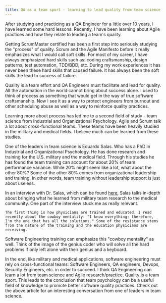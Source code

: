 ```yaml
---
title: QA as a team sport - learning to lead quality from team science research
---
```


After studying and practicing as a QA Engineer for a little over 10 years, I have learned some hard lessons. Recently, I have been learning about Agile practices and how they relate to leading a team's quality. 

Getting ScrumMaster certified has been a first step into seriously studying the "process" of quality. Scrum and the Agile Manifesto before it really emphasizes what I would call soft skills.  For most of my career, I have always emphasized hard skills such as: coding craftsmanship, design patterns, test automation, TDD/BDD, etc.  During my work experiences it has never been these hard skills that caused failure.  It has always been the soft skills the lead to success of failure.

Quality is a team effort and QA Engineers must facilitate and lead for quality.  All the automation in the world cannot bring about success alone. I used to think of process as something that would get in the way of true software craftsmanship. Now I see it as a way to protect engineers from burnout and other scheduling abuse as well as a way to reinforce quality practices.

Learning more about process has led me to a second field of study - team science from Industrial and Organizational Psychology. Agile and Scrum talk a lot about cross-functional teams.  These teams have been heavily studied in the military and medical fields.  I believe much can be learned from these studies.

One of the leaders in team science is Eduardo Salas. Who has a PhD in Industrial and Organizational Psychology.  He has done research and training for the U.S. military and the medical field.  Through his studies he has found the team training can account for about 20% of team performance variance.  While 20% might seem like a lot, what about the other 80%?  Some of the other 80% comes from organizational leadership and training.  In other words, team training without leadership support is just about useless. 

In an interview with Dr. Salas, which can be found [here](https://psnet.ahrq.gov/perspective/conversation-eduardo-salas-phd), Salas talks in-depth about bringing what he learned from military team research to the medical community. One part of the interview stuck me as really relevant.  

```
The first thing is how physicians are trained and educated. I read recently about the cowboy mentality: "I know everything; therefore, I'm the one that has all the solutions." Some of the resistance stems from the nature of the training and the education physicians are receiving.
```

Software Engineering training can emphasize this "cowboy mentality" as well. Think of the image of the genius coder who will solve all the hard problems if only left alone with their genius and a keyboard.  

In the end, like military and medical applications, software engineering must rely on cross-functional teams: Software Engineers, QA engineers, Devops, Security Engineers, etc. in order to succeed.  I think QA Engineering can learn a lot from team science and Agile research/practice.  Quality is a team sport.  This leads to the conclusion that team psychology can be a useful field of knowledge to promote better software quality practices.  Check out the above article for an interesting conversation from one of leaders in team science.